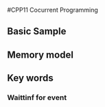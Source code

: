 #CPP11  Cocurrent Programming

## Basic Sample


## Memory model 
## Key words 

### Waittinf for event
